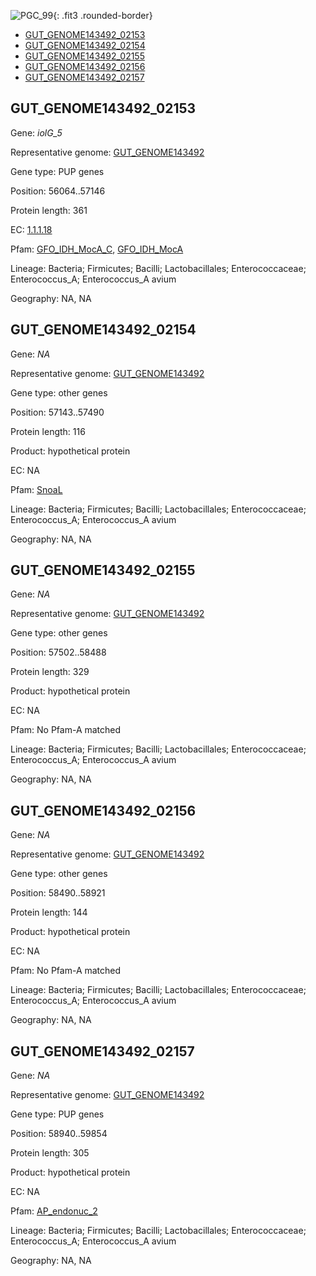![PGC_99](../static/images/Clusters_figure/PGC_99.jpg){: .fit3 .rounded-border}

<ul id="myTab" class="nav nav-tabs">
  <li class="active">
        <a href="#tab1" data-toggle="tab">GUT_GENOME143492_02153</a>
  </li>
<li><a href="#tab2" data-toggle="tab">GUT_GENOME143492_02154</a></li>
<li><a href="#tab3" data-toggle="tab">GUT_GENOME143492_02155</a></li>
<li><a href="#tab4" data-toggle="tab">GUT_GENOME143492_02156</a></li>
<li><a href="#tab5" data-toggle="tab">GUT_GENOME143492_02157</a></li>
</ul>

<div id="myTabContent" class="tab-content">
  <div class="tab-pane fade in active" id="tab1">

<h2 id="GUT_GENOME143492_02153">GUT_GENOME143492_02153</h2>
<p>Gene: <em>iolG_5</em>
<p>Representative genome: <a href="https://www.ebi.ac.uk/metagenomics/genomes/MGYG-HGUT-02270">GUT_GENOME143492</a></p>
<p>Gene type: PUP genes</p>
<p>Position: 56064..57146</p>
<p>Protein length: 361</p>
<p>EC: <a href="https://www.brenda-enzymes.org/enzyme.php?ecno=1.1.1.18">1.1.1.18</a></p>
<p>Pfam: <a href="http://pfam.xfam.org/family/GFO_IDH_MocA_C">GFO_IDH_MocA_C</a>, <a href="http://pfam.xfam.org/family/GFO_IDH_MocA">GFO_IDH_MocA</a></p>
<p>Lineage: Bacteria; Firmicutes; Bacilli; Lactobacillales; Enterococcaceae; Enterococcus_A; Enterococcus_A avium</p>
<p>Geography: NA, NA</p>
  </div>

  <div class="tab-pane fade" id="tab2">

<h2 id="GUT_GENOME143492_02154">GUT_GENOME143492_02154</h2>
<p>Gene: <em>NA</em></p>
<p>Representative genome: <a href="https://www.ebi.ac.uk/metagenomics/genomes/MGYG-HGUT-02270">GUT_GENOME143492</a></p>
<p>Gene type: other genes</p>
<p>Position: 57143..57490</p>
<p>Protein length: 116</p>
<p>Product: hypothetical protein</p>
<p>EC: NA</p>
<p>Pfam: <a href="http://pfam.xfam.org/family/SnoaL">SnoaL</a></p>

<p>Lineage: Bacteria; Firmicutes; Bacilli; Lactobacillales; Enterococcaceae; Enterococcus_A; Enterococcus_A avium</p>
<p>Geography: NA, NA</p>

  </div>
  <div class="tab-pane fade" id="tab3">

<h2 id="GUT_GENOME143492_02155">GUT_GENOME143492_02155</h2>
<p>Gene: <em>NA</em></p>
<p>Representative genome: <a href="https://www.ebi.ac.uk/metagenomics/genomes/MGYG-HGUT-02270">GUT_GENOME143492</a></p>
<p>Gene type: other genes</p>
<p>Position: 57502..58488</p>
<p>Protein length: 329</p>
<p>Product: hypothetical protein</p>
<p>EC: NA</p>
<p>Pfam: No Pfam-A matched</p>
<p>Lineage: Bacteria; Firmicutes; Bacilli; Lactobacillales; Enterococcaceae; Enterococcus_A; Enterococcus_A avium</p>
<p>Geography: NA, NA</p>

  </div>
  <div class="tab-pane fade" id="tab4">

<h2 id="GUT_GENOME143492_02156">GUT_GENOME143492_02156</h2>
<p>Gene: <em>NA</em></p>
<p>Representative genome: <a href="https://www.ebi.ac.uk/metagenomics/genomes/MGYG-HGUT-02270">GUT_GENOME143492</a></p>
<p>Gene type: other genes</p>
<p>Position: 58490..58921</p>
<p>Protein length: 144</p>
<p>Product: hypothetical protein</p>
<p>EC: NA</p>
<p>Pfam: No Pfam-A matched</p>
<p>Lineage: Bacteria; Firmicutes; Bacilli; Lactobacillales; Enterococcaceae; Enterococcus_A; Enterococcus_A avium</p>
<p>Geography: NA, NA</p>

  </div>
  <div class="tab-pane fade" id="tab5">

<h2 id="GUT_GENOME143492_02157">GUT_GENOME143492_02157</h2>
<p>Gene: <em>NA</em></p>
<p>Representative genome: <a href="https://www.ebi.ac.uk/metagenomics/genomes/MGYG-HGUT-02270">GUT_GENOME143492</a></p>
<p>Gene type: PUP genes</p>
<p>Position: 58940..59854</p>
<p>Protein length: 305</p>
<p>Product: hypothetical protein</p>
<p>EC: NA</p>
<p>Pfam: <a href="http://pfam.xfam.org/family/AP_endonuc_2">AP_endonuc_2</a></p>

<p>Lineage: Bacteria; Firmicutes; Bacilli; Lactobacillales; Enterococcaceae; Enterococcus_A; Enterococcus_A avium</p>
<p>Geography: NA, NA</p>

  </div>
</div>
